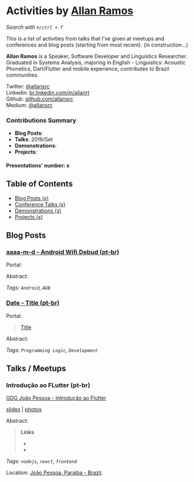 # Activities by <a href="https://twitter.com/allansrc" target="_blank">Allan Ramos</a>

_Search with `⌘/ctrl + f`_

This is a list of activities from talks that I've given at meetups and conferences and blog posts (starting from most recent). (in construction...)

**Allan Ramos** is a Speaker, Software Developer and Linguistics Researcher. Graduated in Systems Analysis, majoring in English - Linguistics: Acoustic Phonetics, Dart/Flutter and mobile experience, contributes to Brazil communities.
  
Twitter:  [@allansrc](https://twitter.com/allansrc)  
Linkedin:  [br.linkedin.com/in/allanrt](http://br.linkedin.com/in/allanrt)  
Github:  [github.com/allansrc](https://github.com/allansrc)  
Medium:  [@allansrc](http://medium.com/allansrc/)

### Contributions Summary

* **Blog Posts**: 
* **Talks**: 2019/Set 
* **Demonstrations**: 
* **Projects**:  

#### Presentations' number: x

## Table of Contents

- [Blog Posts (x)](#blog-posts)
- [Conference Talks (x)](#conference-talks)
- [Demonstrations (x)](#demonstrations)
- [Projects (x)](#projects)

## Blog Posts

### <a href="https://medium.com/p/" target="_blank">aaaa-m-d - Android Wifi Debud (pt-br)</a>


Portal:

> <a href="" target="_blank"></a>


Abstract:

> 
> 
> 


_Tags: `Android`, `ADB`_

### <a href="https://medium.com/" target="_blank">Date - Title (pt-br)</a>


Portal:

> <a href="https://medium.com//" target="_blank"> Title </a>


Abstract:

> 
> 


_Tags: `Programming Logic`, `Development`_


## Talks / Meetups

### Introdução ao FLutter (pt-br)


<a href="https:///" target="_blank">GDG João Pessoa - Introdução ao Flutter </a>


<a href="http://" target="_blank">slides</a> |  <a href="https://github.com/" target="_blank">photos</a> 


Abstract:

> 
> 
> <b>Links</b>
> 
> - <a href=" " target="_blank"> </a>
> - <a href=" " target="_blank"> </a>
> 


_Tags: `nodejs`, `react`, `frontend`_


Location: <a href="https://www.google.com/maps/?q=" target="_blank">João Pessoa, Paraiba - Brazil</a>.


